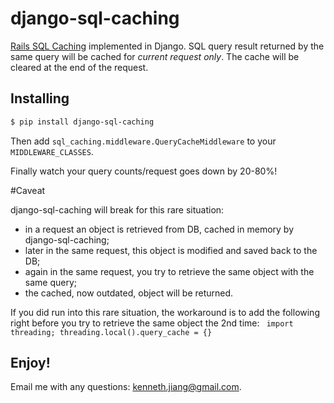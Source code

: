 django-sql-caching
==========================

[Rails SQL Caching](http://guides.rubyonrails.org/caching_with_rails.html#sql-caching) implemented in Django. SQL query result returned by the same query will be cached for *current request only*. The cache will be cleared at the end of the request.

## Installing

```bash
$ pip install django-sql-caching
```

Then add ```sql_caching.middleware.QueryCacheMiddleware``` to your ```MIDDLEWARE_CLASSES```.

Finally watch your query counts/request goes down by 20-80%!

#Caveat

django-sql-caching will break for this rare situation:
- in a request an object is retrieved from DB, cached in memory by django-sql-caching;
- later in the same request, this object is modified and saved back to the DB;
- again in the same request, you try to retrieve the same object with the same query;
- the cached, now outdated, object will be returned.

If you did run into this rare situation, the workaround is to add the following right before you try to retrieve the same object the 2nd time:
``` import threading; threading.local().query_cache = {}```

## Enjoy!

Email me with any questions: [kenneth.jiang@gmail.com](kenneth.jiang@gmail.com).
